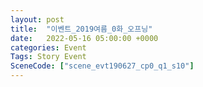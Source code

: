 ```yaml
---
layout: post
title:  "이벤트_2019여름_0화_오프닝"
date:   2022-05-16 05:00:00 +0000
categories: Event
Tags: Story Event
SceneCode: ["scene_evt190627_cp0_q1_s10"]
---
```

